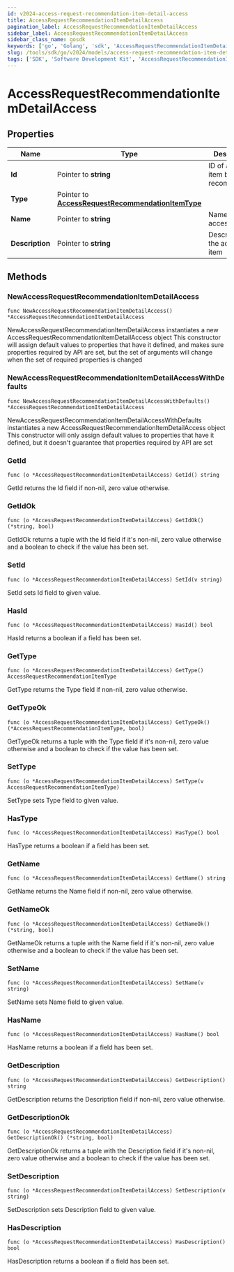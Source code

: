 ```yaml
---
id: v2024-access-request-recommendation-item-detail-access
title: AccessRequestRecommendationItemDetailAccess
pagination_label: AccessRequestRecommendationItemDetailAccess
sidebar_label: AccessRequestRecommendationItemDetailAccess
sidebar_class_name: gosdk
keywords: ['go', 'Golang', 'sdk', 'AccessRequestRecommendationItemDetailAccess', 'V2024AccessRequestRecommendationItemDetailAccess'] 
slug: /tools/sdk/go/v2024/models/access-request-recommendation-item-detail-access
tags: ['SDK', 'Software Development Kit', 'AccessRequestRecommendationItemDetailAccess', 'V2024AccessRequestRecommendationItemDetailAccess']
---
```


# AccessRequestRecommendationItemDetailAccess

## Properties

Name | Type | Description | Notes
------------ | ------------- | ------------- | -------------
**Id** | Pointer to **string** | ID of access item being recommended. | [optional] 
**Type** | Pointer to [**AccessRequestRecommendationItemType**](access-request-recommendation-item-type) |  | [optional] 
**Name** | Pointer to **string** | Name of the access item | [optional] 
**Description** | Pointer to **string** | Description of the access item | [optional] 

## Methods

### NewAccessRequestRecommendationItemDetailAccess

`func NewAccessRequestRecommendationItemDetailAccess() *AccessRequestRecommendationItemDetailAccess`

NewAccessRequestRecommendationItemDetailAccess instantiates a new AccessRequestRecommendationItemDetailAccess object
This constructor will assign default values to properties that have it defined,
and makes sure properties required by API are set, but the set of arguments
will change when the set of required properties is changed

### NewAccessRequestRecommendationItemDetailAccessWithDefaults

`func NewAccessRequestRecommendationItemDetailAccessWithDefaults() *AccessRequestRecommendationItemDetailAccess`

NewAccessRequestRecommendationItemDetailAccessWithDefaults instantiates a new AccessRequestRecommendationItemDetailAccess object
This constructor will only assign default values to properties that have it defined,
but it doesn't guarantee that properties required by API are set

### GetId

`func (o *AccessRequestRecommendationItemDetailAccess) GetId() string`

GetId returns the Id field if non-nil, zero value otherwise.

### GetIdOk

`func (o *AccessRequestRecommendationItemDetailAccess) GetIdOk() (*string, bool)`

GetIdOk returns a tuple with the Id field if it's non-nil, zero value otherwise
and a boolean to check if the value has been set.

### SetId

`func (o *AccessRequestRecommendationItemDetailAccess) SetId(v string)`

SetId sets Id field to given value.

### HasId

`func (o *AccessRequestRecommendationItemDetailAccess) HasId() bool`

HasId returns a boolean if a field has been set.

### GetType

`func (o *AccessRequestRecommendationItemDetailAccess) GetType() AccessRequestRecommendationItemType`

GetType returns the Type field if non-nil, zero value otherwise.

### GetTypeOk

`func (o *AccessRequestRecommendationItemDetailAccess) GetTypeOk() (*AccessRequestRecommendationItemType, bool)`

GetTypeOk returns a tuple with the Type field if it's non-nil, zero value otherwise
and a boolean to check if the value has been set.

### SetType

`func (o *AccessRequestRecommendationItemDetailAccess) SetType(v AccessRequestRecommendationItemType)`

SetType sets Type field to given value.

### HasType

`func (o *AccessRequestRecommendationItemDetailAccess) HasType() bool`

HasType returns a boolean if a field has been set.

### GetName

`func (o *AccessRequestRecommendationItemDetailAccess) GetName() string`

GetName returns the Name field if non-nil, zero value otherwise.

### GetNameOk

`func (o *AccessRequestRecommendationItemDetailAccess) GetNameOk() (*string, bool)`

GetNameOk returns a tuple with the Name field if it's non-nil, zero value otherwise
and a boolean to check if the value has been set.

### SetName

`func (o *AccessRequestRecommendationItemDetailAccess) SetName(v string)`

SetName sets Name field to given value.

### HasName

`func (o *AccessRequestRecommendationItemDetailAccess) HasName() bool`

HasName returns a boolean if a field has been set.

### GetDescription

`func (o *AccessRequestRecommendationItemDetailAccess) GetDescription() string`

GetDescription returns the Description field if non-nil, zero value otherwise.

### GetDescriptionOk

`func (o *AccessRequestRecommendationItemDetailAccess) GetDescriptionOk() (*string, bool)`

GetDescriptionOk returns a tuple with the Description field if it's non-nil, zero value otherwise
and a boolean to check if the value has been set.

### SetDescription

`func (o *AccessRequestRecommendationItemDetailAccess) SetDescription(v string)`

SetDescription sets Description field to given value.

### HasDescription

`func (o *AccessRequestRecommendationItemDetailAccess) HasDescription() bool`

HasDescription returns a boolean if a field has been set.


